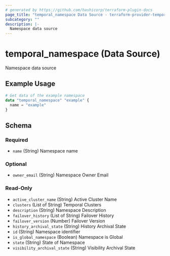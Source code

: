 ```yaml
---
# generated by https://github.com/hashicorp/terraform-plugin-docs
page_title: "temporal_namespace Data Source - terraform-provider-temporal"
subcategory: ""
description: |-
  Namespace data source
---
```


# temporal_namespace (Data Source)

Namespace data source

## Example Usage

```terraform
# Get data of the example namespace
data "temporal_namespace" "example" {
  name = "example"
}
```

<!-- schema generated by tfplugindocs -->
## Schema

### Required

- `name` (String) Namespace name

### Optional

- `owner_email` (String) Namespace Owner Email

### Read-Only

- `active_cluster_name` (String) Active Cluster Name
- `clusters` (List of String) Temporal Clusters
- `description` (String) Namespace Description
- `failover_history` (List of String) Failover History
- `failover_version` (Number) Failover Version
- `history_archival_state` (String) History Archival State
- `id` (String) Namespace identifier
- `is_global_namespace` (Boolean) Namespace is Global
- `state` (String) State of Namespace
- `visibility_archival_state` (String) Visibility Archival State
